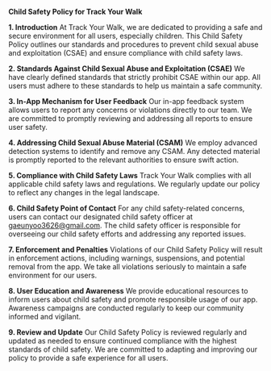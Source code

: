 **Child Safety Policy for Track Your Walk**

**1. Introduction**
At Track Your Walk, we are dedicated to providing a safe and secure environment for all users, especially children. This Child Safety Policy outlines our standards and procedures to prevent child sexual abuse and exploitation (CSAE) and ensure compliance with child safety laws.

**2. Standards Against Child Sexual Abuse and Exploitation (CSAE)**
We have clearly defined standards that strictly prohibit CSAE within our app. All users must adhere to these standards to help us maintain a safe community.

**3. In-App Mechanism for User Feedback**
Our in-app feedback system allows users to report any concerns or violations directly to our team. We are committed to promptly reviewing and addressing all reports to ensure user safety.

**4. Addressing Child Sexual Abuse Material (CSAM)**
We employ advanced detection systems to identify and remove any CSAM. Any detected material is promptly reported to the relevant authorities to ensure swift action.

**5. Compliance with Child Safety Laws**
Track Your Walk complies with all applicable child safety laws and regulations. We regularly update our policy to reflect any changes in the legal landscape.

**6. Child Safety Point of Contact**
For any child safety-related concerns, users can contact our designated child safety officer at gaeunyoo3626@gmail.com. The child safety officer is responsible for overseeing our child safety efforts and addressing any reported issues.

**7. Enforcement and Penalties**
Violations of our Child Safety Policy will result in enforcement actions, including warnings, suspensions, and potential removal from the app. We take all violations seriously to maintain a safe environment for our users.

**8. User Education and Awareness**
We provide educational resources to inform users about child safety and promote responsible usage of our app. Awareness campaigns are conducted regularly to keep our community informed and vigilant.

**9. Review and Update**
Our Child Safety Policy is reviewed regularly and updated as needed to ensure continued compliance with the highest standards of child safety. We are committed to adapting and improving our policy to provide a safe experience for all users.
